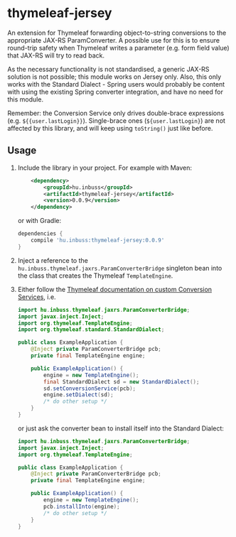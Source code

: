 thymeleaf-jersey
================

An extension for Thymeleaf forwarding object-to-string conversions to the
appropriate JAX-RS ParamConverter. A possible use for this is to ensure
round-trip safety when Thymeleaf writes a parameter (e.g. form field value)
that JAX-RS will try to read back.

As the necessary functionality is not standardised, a generic JAX-RS solution
is not possible; this module works on Jersey only. Also, this only works with
the Standard Dialect - Spring users would probably be content with using the
existing Spring converter integration, and have no need for this module.

Remember: the Conversion Service only drives double-brace expressions
(e.g. `${{user.lastLogin}}`). Single-brace ones (`${user.lastLogin}`) are
not affected by this library, and will keep using `toString()` just like
before.

Usage
-----

1. Include the library in your project. For example with Maven:

    ```xml
        <dependency>
            <groupId>hu.inbuss</groupId>
            <artifactId>thymeleaf-jersey</artifactId>
            <version>0.0.9</version>
        </dependency>
    ```

    or with Gradle:

    ```gradle
    dependencies {
        compile 'hu.inbuss:thymeleaf-jersey:0.0.9'
    }
    ```

2. Inject a reference to the `hu.inbuss.thymeleaf.jaxrs.ParamConverterBridge`
    singleton bean into the class that creates the Thymeleaf `TemplateEngine`.

3. Either follow the [Thymeleaf documentation on custom Conversion Services][1], i.e.

    ```java
    import hu.inbuss.thymeleaf.jaxrs.ParamConverterBridge;
    import javax.inject.Inject;
    import org.thymeleaf.TemplateEngine;
    import org.thymeleaf.standard.StandardDialect;

    public class ExampleApplication {
        @Inject private ParamConverterBridge pcb;
        private final TemplateEngine engine;

        public ExampleApplication() {
            engine = new TemplateEngine();
            final StandardDialect sd = new StandardDialect();
            sd.setConversionService(pcb);
            engine.setDialect(sd);
            /* do other setup */
        }
    }
    ```

    or just ask the converter bean to install itself into the Standard Dialect:

    ```java
    import hu.inbuss.thymeleaf.jaxrs.ParamConverterBridge;
    import javax.inject.Inject;
    import org.thymeleaf.TemplateEngine;

    public class ExampleApplication {
        @Inject private ParamConverterBridge pcb;
        private final TemplateEngine engine;

        public ExampleApplication() {
            engine = new TemplateEngine();
            pcb.installInto(engine);
            /* do other setup */
        }
    }
    ```

[1]: http://www.thymeleaf.org/doc/tutorials/3.0/usingthymeleaf.html#conversion-services